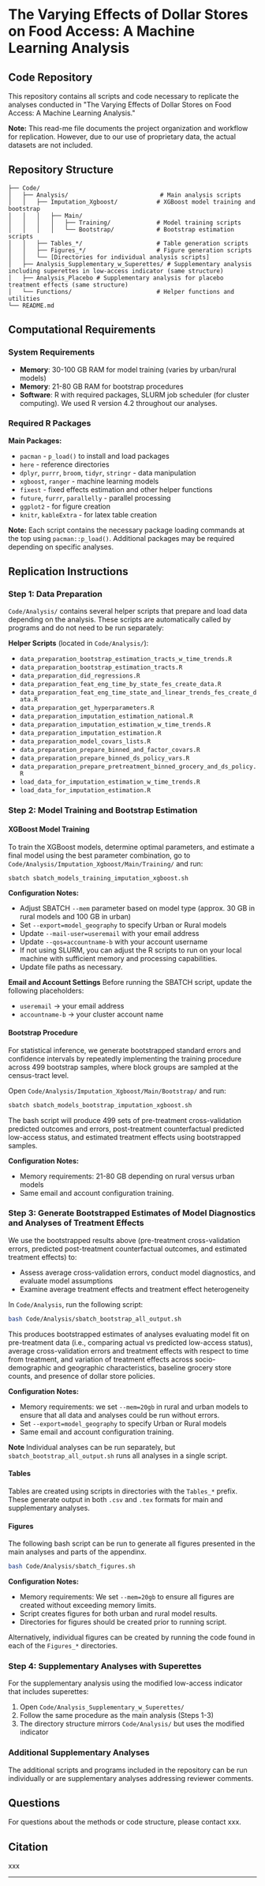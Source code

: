 # The Varying Effects of Dollar Stores on Food Access: A Machine Learning Analysis

## Code Repository

This repository contains all scripts and code necessary to replicate the analyses conducted in "The Varying Effects of Dollar Stores on Food Access: A Machine Learning Analysis."

**Note:** This read-me file documents the project organization and workflow for replication. However, due to our use of proprietary data, the actual datasets are not included. 

## Repository Structure

```
├── Code/
│   ├── Analysis/                          # Main analysis scripts
│   │   ├── Imputation_Xgboost/           # XGBoost model training and bootstrap
│   │   │   ├── Main/
│   │   │   │   ├── Training/             # Model training scripts
│   │   │   │   └── Bootstrap/            # Bootstrap estimation scripts
│   │   ├── Tables_*/                     # Table generation scripts
│   │   ├── Figures_*/                    # Figure generation scripts
│   │   └── [Directories for individual analysis scripts]
│   ├── Analysis_Supplementary_w_Superettes/ # Supplementary analysis including superettes in low-access indicator (same structure)
│   ├── Analysis_Placebo # Supplementary analysis for placebo treatment effects (same structure)
│   └── Functions/                        # Helper functions and utilities
└── README.md
```

## Computational Requirements

### System Requirements
- **Memory**: 30-100 GB RAM for model training (varies by urban/rural models)
- **Memory**: 21-80 GB RAM for bootstrap procedures
- **Software**: R with required packages, SLURM job scheduler (for cluster computing). We used R version 4.2 throughout our analyses. 

### Required R Packages
**Main Packages:**
- `pacman` - `p_load()` to install and load packages
- `here` - reference directories 
- `dplyr`, `purrr`, `broom`, `tidyr`, `stringr` - data manipulation
- `xgboost`, `ranger` - machine learning models
- `fixest` - fixed effects estimation and other helper functions
- `future`, `furrr`, `parallelly` - parallel processing
- `ggplot2` - for figure creation
- `knitr`, `kableExtra` - for latex table creation

**Note:** Each script contains the necessary package loading commands at the top using `pacman::p_load()`. Additional packages may be required depending on specific analyses.

## Replication Instructions

### Step 1: Data Preparation
`Code/Analysis/` contains several helper scripts that prepare and load data depending on the analysis. These scripts are automatically called by programs and do not need to be run separately:

**Helper Scripts** (located in `Code/Analysis/`):
- `data_preparation_bootstrap_estimation_tracts_w_time_trends.R`
- `data_preparation_bootstrap_estimation_tracts.R`
- `data_preparation_did_regressions.R`
- `data_preparation_feat_eng_time_by_state_fes_create_data.R`
- `data_preparation_feat_eng_time_state_and_linear_trends_fes_create_data.R`
- `data_preparation_get_hyperparameters.R`
- `data_preparation_imputation_estimation_national.R`
- `data_preparation_imputation_estimation_w_time_trends.R`
- `data_preparation_imputation_estimation.R`
- `data_preparation_model_covars_lists.R`
- `data_preparation_prepare_binned_and_factor_covars.R`
- `data_preparation_prepare_binned_ds_policy_vars.R`
- `data_preparation_prepare_pretreatment_binned_grocery_and_ds_policy.R`
- `load_data_for_imputation_estimation_w_time_trends.R`
- `load_data_for_imputation_estimation.R`

### Step 2: Model Training and Bootstrap Estimation

#### XGBoost Model Training

To train the XGBoost models, determine optimal parameters, and estimate a final model using the best parameter combination, go to `Code/Analysis/Imputation_Xgboost/Main/Training/` and run:

```bash
sbatch sbatch_models_training_imputation_xgboost.sh
```

**Configuration Notes:**
- Adjust SBATCH `--mem` parameter based on model type (approx. 30 GB in rural models and 100 GB in urban)
- Set `--export=model_geography` to specify Urban or Rural models
- Update `--mail-user=useremail` with your email address
- Update `--qos=accountname-b` with your account username
- If not using SLURM, you can adjust the R scripts to run on your local machine with sufficient memory and processing capabilities. 
- Update file paths as necessary. 

**Email and Account Settings**
Before running the SBATCH script, update the following placeholders:
- `useremail` → your email address
- `accountname-b` → your cluster account name

#### Bootstrap Procedure

For statistical inference, we generate bootstrapped standard errors and confidence intervals by repeatedly implementing the training procedure across 499 bootstrap samples, where block groups are sampled at the census-tract level. 

Open `Code/Analysis/Imputation_Xgboost/Main/Bootstrap/` and run:

```bash
sbatch sbatch_models_bootstrap_imputation_xgboost.sh
```

The bash script will produce 499 sets of pre-treatment cross-validation predicted outcomes and errors, post-treatment counterfactual predicted low-access status, and estimated treatment effects using bootstrapped samples. 

**Configuration Notes:**
- Memory requirements: 21-80 GB depending on rural versus urban models
- Same email and account configuration training. 

### Step 3: Generate Bootstrapped Estimates of Model Diagnostics and Analyses of Treatment Effects

We use the bootstrapped results above (pre-treatment cross-validation errors, predicted post-treatment counterfactual outcomes, and estimated treatment effects) to:
- Assess average cross-validation errors, conduct model diagnostics, and evaluate model assumptions 
- Examine average treatment effects and treatment effect heterogeneity 

In `Code/Analysis`, run the following script:

```bash
bash Code/Analysis/sbatch_bootstrap_all_output.sh
```

This produces bootstrapped estimates of analyses evaluating model fit on pre-treatment data (i.e., comparing actual vs predicted low-access status), average cross-validation errors and treatment effects with respect to time from treatment, 
and variation of treatment effects across socio-demographic and geographic characteristics, baseline grocery store counts, and presence of dollar store policies.

**Configuration Notes:**
- Memory requirements: we set `--mem=20gb` in rural and urban models to ensure that all data and analyses could be run without errors. 
- Set `--export=model_geography` to specify Urban or Rural models
- Same email and account configuration training. 

**Note** Individual analyses can be run separately, but `sbatch_bootstrap_all_output.sh` runs all analyses in a single script. 

#### Tables
Tables are created using scripts in directories with the `Tables_*` prefix. These generate output in both `.csv` and `.tex` formats for main and supplementary analyses.

#### Figures

The following bash script can be run to generate all figures presented in the main analyses and parts of the appendinx. 

```bash
bash Code/Analysis/sbatch_figures.sh
```

**Configuration Notes:**
- Memory requirements: We set `--mem=20gb` to ensure all figures are created without exceeding memory limits. 
- Script creates figures for both urban and rural model results. 
- Directories for figures should be created prior to running script. 

Alternatively, individual figures can be created by running the code found in each of the `Figures_*` directories. 

### Step 4: Supplementary Analyses with Superettes

For the supplementary analysis using the modified low-access indicator that includes superettes:

1. Open `Code/Analysis_Supplementary_w_Superettes/`
2. Follow the same procedure as the main analysis (Steps 1-3)
3. The directory structure mirrors `Code/Analysis/` but uses the modified indicator

### Additional Supplementary Analyses

The additional scripts and programs included in the repository can be run individually or are supplementary analyses addressing reviewer comments. 

## Questions 

For questions about the methods or code structure, please contact xxx.

## Citation

xxx

---
